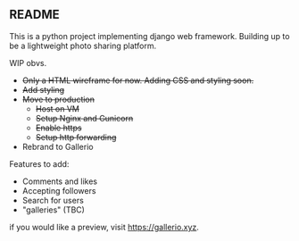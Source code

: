 **README**
---
This is a python project implementing django web framework. Building up to be a lightweight photo sharing platform.

WIP obvs.
* ~~Only a HTML wireframe for now. Adding CSS and styling soon.~~
* ~~Add styling~~
* ~~Move to production~~
  * ~~Host on VM~~
  * ~~Setup Nginx and Gunicorn~~
  * ~~Enable https~~
  * ~~Setup http forwarding~~
* Rebrand to Gallerio

Features to add:
* Comments and likes
* Accepting followers
* Search for users
* "galleries" (TBC)

if you would like a preview, visit https://gallerio.xyz.